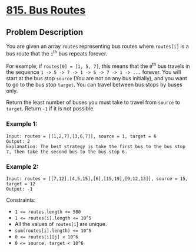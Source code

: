 # [815. Bus Routes](https://leetcode.com/problems/bus-routes/description)

## Problem Description

You are given an array `routes` representing bus routes where `routes[i]` is a bus route that the `i`<sup>th</sup> bus repeats forever.

For example, if `routes[0] = [1, 5, 7]`, this means that the `0`<sup>th</sup> bus travels in the sequence `1 -> 5 -> 7 -> 1 -> 5 -> 7 -> 1 -> ...` forever.
You will start at the bus stop `source` (You are not on any bus initially), and you want to go to the bus stop `target`. You can travel between bus stops by buses only.

Return the least number of buses you must take to travel from `source` to `target`. Return `-1` if it is not possible.



### Example 1:
```
Input: routes = [[1,2,7],[3,6,7]], source = 1, target = 6
Output: 2
Explanation: The best strategy is take the first bus to the bus stop 7, then take the second bus to the bus stop 6.
```
### Example 2:
```
Input: routes = [[7,12],[4,5,15],[6],[15,19],[9,12,13]], source = 15, target = 12
Output: -1
```

Constraints:

* `1 <= routes.length <= 500`
* `1 <= routes[i].length <= 10^5`
* All the values of `routes[i`] are unique.
* `sum(routes[i].length) <= 10^5`
* `0 <= routes[i][j] < 10^6`
* `0 <= source, target < 10^6`
